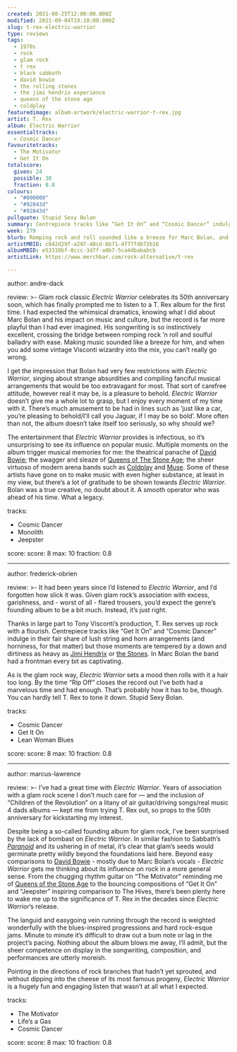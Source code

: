 ```yaml
---
created: 2021-08-25T12:00:00.000Z
modified: 2021-09-04T19:10:00.000Z
slug: t-rex-electric-warrior
type: reviews
tags:
  - 1970s
  - rock
  - glam rock
  - t rex
  - black sabbath
  - david bowie
  - the rolling stones
  - the jimi hendrix experience
  - queens of the stone age
  - coldplay
featuredimage: album-artwork/electric-warrior-t-rex.jpg
artist: T. Rex
album: Electric Warrior
essentialtracks:
  - Cosmic Dancer
favouritetracks:
  - The Motivator
  - Get It On
totalscore:
  given: 24
  possible: 30
  fraction: 0.8
colours:
  - "#000000"
  - "#92843d"
  - "#92843d"
pullquote: Stupid Sexy Bolan
summary: Centrepiece tracks like “Get It On” and “Cosmic Dancer” indulge in their fair share of lush string and horn arrangements (and horniness, for that matter) but those moments are tempered by a down and dirtiness every bit heavy as Jimi Hendrix or the Stones. In Marc Bolan the band had a frontman every bit as captivating.
week: 279
blurb: Romping rock and roll sounded like a breeze for Marc Bolan, and when you add some vintage Visconti wizardry into the mix, you can’t really go wrong.
artistMBID: c842d29f-a297-48cd-bb71-4f77fd672b16
albumMBID: e53310bf-8ccc-3d7f-a0b7-5ca4dbababcb
artistLink: https://www.merchbar.com/rock-alternative/t-rex

---
```

author: andre-dack

review: >-
  Glam rock classic _Electric Warrior_ celebrates its 50th anniversary soon, which has finally prompted me to listen to a T. Rex album for the first time. I had expected the whimsical dramatics, knowing what I did about Marc Bolan and his impact on music and culture, but the record is far more playful than I had ever imagined. His songwriting is so instinctively excellent, crossing the bridge between romping rock ’n roll and soulful balladry with ease. Making music sounded like a breeze for him, and when you add some vintage Visconti wizardry into the mix, you can’t really go wrong.

  I get the impression that Bolan had very few restrictions with _Electric Warrior_, singing about strange absurdities and compiling fanciful musical arrangements that would be too extravagant for most. That sort of carefree attitude, however real it may be, is a pleasure to behold. _Electric Warrior_ doesn’t give me a whole lot to grasp, but I enjoy every moment of my time with it. There’s much amusement to be had in lines such as ’just like a car, you’re pleasing to behold/I’ll call you Jaguar, if I may be so bold’. More often than not, the album doesn’t take itself too seriously, so why should we?

  The entertainment that _Electric Warrior_ provides is infectious, so it’s unsurprising to see its influence on popular music. Multiple moments on the album trigger musical memories for me: the theatrical panache of [David Bowie](/reviews/david-bowie-hunky-dory/); the swagger and sleaze of [Queens of The Stone Age](/reviews/queens-of-the-stone-age-like-clockwork/); the sheer virtuoso of modern arena bands such as [Coldplay](/reviews/coldplay-parachutes/) and [Muse](/reviews/muse-origin-of-symmetry/). Some of these artists have gone on to make music with even higher substance, at least in my view, but there’s a lot of gratitude to be shown towards _Electric Warrior_. Bolan was a true creative, no doubt about it. A smooth operator who was ahead of his time. What a legacy.

tracks:
  - Cosmic Dancer
  - Monolith
  - Jeepster

score:
  score: 8
  max: 10
  fraction: 0.8

---

author: frederick-obrien

review: >-
  It had been years since I’d listened to _Electric Warrior_, and I’d forgotten how slick it was. Given glam rock’s association with excess, garishness, and - worst of all - flared trousers, you’d expect the genre’s founding album to be a bit much. Instead, it’s just right.

  Thanks in large part to Tony Visconti’s production, T. Rex serves up rock with a flourish. Centrepiece tracks like “Get It On” and “Cosmic Dancer” indulge in their fair share of lush string and horn arrangements (and horniness, for that matter) but those moments are tempered by a down and dirtiness as heavy as [Jimi Hendrix](/reviews/the-jimi-hendrix-experience-electric-ladyland/) or [the Stones](/reviews/the-rolling-stones-let-it-bleed/). In Marc Bolan the band had a frontman every bit as captivating.

  As is the glam rock way, _Electric Warrior_ sets a mood then rolls with it a hair too long. By the time “Rip Off” closes the record out I’ve both had a marvelous time and had enough. That’s probably how it has to be, though. You can hardly tell T. Rex to tone it down. Stupid Sexy Bolan.

tracks:
  - Cosmic Dancer
  - Get It On
  - Lean Woman Blues

score:
  score: 8
  max: 10
  fraction: 0.8

---

author: marcus-lawrence

review: >-
  I’ve had a great time with _Electric Warrior_. Years of association with a glam rock scene I don’t much care for — and the inclusion of “Children of the Revolution” on a litany of air guitar/driving songs/real music 4 dads albums — kept me from trying T. Rex out, so props to the 50th anniversary for kickstarting my interest.

  Despite being a so-called founding album for glam rock, I’ve been surprised by the lack of bombast on _Electric Warrior_. In similar fashion to Sabbath’s [_Paranoid_](/reviews/black-sabbath-paranoid/) and its ushering in of metal, it’s clear that glam’s seeds would germinate pretty wildly beyond the foundations laid here. Beyond easy comparisons to [David Bowie](/reviews/david-bowie-low/) - mostly due to Marc Bolan’s vocals - _Electric Warrior_ gets me thinking about its influence on rock in a more general sense. From the chugging rhythm guitar on “The Motivator” reminding me of [Queens of the Stone Age](/reviews/queens-of-the-stone-age-queens-of-the-stone-age/) to the bouncing compositions of “Get It On” and “Jeepster” inspiring comparison to The Hives, there’s been plenty here to wake me up to the significance of T. Rex in the decades since _Electric Warrior_’s release.

  The languid and easygoing vein running through the record is weighted wonderfully with the blues-inspired progressions and hard rock-esque jams. Minute to minute it’s difficult to draw out a bum note or lag in the project’s pacing. Nothing about the album blows me away, I’ll admit, but the sheer competence on display in the songwriting, composition, and performances are utterly moreish. 
  
  Pointing in the directions of rock branches that hadn’t yet sprouted, and without dipping into the cheese of its most famous progeny, _Electric Warrior_ is a hugely fun and engaging listen that wasn’t at all what I expected.

tracks:
  - The Motivator
  - Life’s a Gas
  - Cosmic Dancer

score:
  score: 8
  max: 10
  fraction: 0.8
